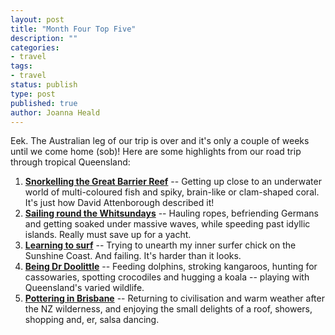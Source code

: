 ```yaml
---
layout: post
title: "Month Four Top Five"
description: ""
categories:
- travel
tags:
- travel
status: publish
type: post
published: true
author: Joanna Heald
---
```


Eek. The Australian leg of our trip is over and it's only a couple of weeks until we come home (sob)! Here are some highlights from our road trip through tropical Queensland:

1. **[Snorkelling the Great Barrier Reef](/posts/finding-nemo/)** -- Getting up close to an underwater world of multi-coloured fish and spiky, brain-like or clam-shaped coral. It's just how David Attenborough described it!
1. **[Sailing round the Whitsundays](/posts/iceberg-ahoy/)** -- Hauling ropes, befriending Germans and getting soaked under massive waves, while speeding past idyllic islands. Really must save up for a yacht.
1. **[Learning to surf](/posts/were-not-beach-people/)** -- Trying to unearth my inner surfer chick on the Sunshine Coast. And failing. It's harder than it looks.
1. **[Being Dr Doolittle](/posts/croc-hunting-in-daintree/)** -- Feeding dolphins, stroking kangaroos, hunting for cassowaries, spotting crocodiles and hugging a koala -- playing with Queensland's varied wildlife.
1. **[Pottering in Brisbane](/posts/chillin-in-brisbane/)** -- Returning to civilisation and warm weather after the NZ wilderness, and enjoying the small delights of a roof, showers, shopping and, er, salsa dancing.